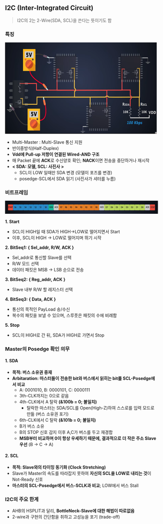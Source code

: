 ## I2C (Inter-Integrated Circuit)

> I2C의 2는 2-Wire(SDA, SCL)을 쓴다는 뜻이기도 함

### 특징

<img src="img0.png" width=500 height=300>

- Multi-Master : Multi-Slave 통신 지원
- 반이중방식(Half-Duplex)
- **Vdd에 Pull-up 저항이 연결된 Wired-AND 구조**
- 매 Packet 끝에 **ACK**로 수신양호 확인; **NACK**이면 전송을 중단하거나 재시작
- **< SDA: 모델, SCL: 사진사 >**
  - SCL이 LOW 일때만 SDA 변경 (모델이 포즈를 변경)
  - posedge-SCL에서 SDA 읽기 (사진사가 셔터를 누름)

### 비트프레임

<img src="img1.png">

**1. Start**

- SCL이 HIGH일 때 SDA가 HIGH->LOW로 떨어지면서 Start
- 이후, SCL이 HIGH -> LOW로 떨어지며 뛰기 시작

**2. BitSeq1: { Sel_addr, R/W, ACK }**

- Sel_addr로 통신할 Slave를 선택
- R/W 모드 선택
- 데이터 패킷은 MSB -> LSB 순으로 전송

**3. BitSeq2: { Reg_addr, ACK }**

- Slave 내부 R/W 할 레지스터 선택

**4. BitSeq3: { Data, ACK }**

- 통신의 목적인 PayLoad 송/수신
- 복수의 패킷을 보낼 수 있으며, 스루풋은 패킷의 수에 비례함

**5. Stop**

- SCL이 HIGH로 간 뒤, SDA가 HIGH로 가면서 Stop

### Master의 Posedge 확인 의무

#### 1. SDA

- **목적: 버스 소유권 중재**
- **Arbitaration: 마스터들이 전송한 bit와 버스에서 읽히는 bit를 SCL-Posedge에서 비교**
  - A: 0001010, B: 0000101, C: 0000111
  - 3th-CLK까지는 0으로 같음
  - 4th-CLK에서 A 탈락 **(&100b = 0; 불일치)**
    - 탈락한 마스터는 SDA/SCL를 Open(High-Z)하여 스스로를 입력 모드로 만듦 (버스 소유권 포기)
  - 6th-CLK에서 C 탈락 **(&101b = 0; 불일치)**
  - B가 버스 소유
  - B의 STOP 신호 감지 이후 A,C가 버스를 두고 재경합
  - **MSB부터 비교하며 0이 항상 우세하기 때문에, 결과적으로 더 작은 주소 Slave 우선** (B -> C -> A)

#### 2. SCL

- **목적: Slave와의 타이밍 동기화 (Clock Stretching)**
- Slave가 Master의 속도를 따라잡지 못하여 **자신의 SCL을 LOW로 내리는 것**이 Not-Ready 신호
- **마스터의 SCL-Posedge에서 버스-SCLK과 비교**; LOW에서 버스 Stall

### I2C의 주요 한계

- AHB의 HSPLIT과 달리, **BottleNeck-Slave에 대한 해법이 따로없음**
- 2-wire과 구현의 간단함을 취하고 고성능을 포기 (trade-off)
